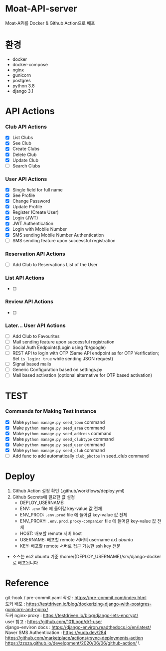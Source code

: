 # Moat-API-server

Moat-API를 Docker & Github Action으로 배포

# 환경

- docker
- docker-compose
- nginx
- gunicorn
- postgres
- python 3.8
- django 3.1

# API Actions

### Club API Actions

- [x] List Clubs
- [x] See Club
- [x] Create Clubs
- [x] Delete Club
- [x] Update Club
- [ ] Search Clubs

### User API Actions
- [x] Single field for full name
- [x] See Profile
- [x] Change Password
- [x] Update Profile
- [x] Register (Create User)
- [x] Login (JWT)
- [x] JWT Authentication
- [x] Login with Mobile Number
- [x] SMS sending Mobile Number Authentication
- [ ] SMS sending feature upon successful registration

### Reservation API Actions
- [ ] Add Club to Reservations List of the User

### List API Actions
- [ ]

### Review API Actions
- [ ]

### Later... User API Actions
- [ ] Add Club to Favourites
- [ ] Mail sending feature upon successful registration
- [ ] Social Auth Endpoints(Login using fb/google)
- [ ] REST API to login with OTP (Same API endpoint as for OTP Verification; Set `is_login: true` while sending JSON request)
- [ ] Signal based mails
- [ ] Generic Configuration based on settings.py
- [ ] Mail based activation (optional alternative for OTP based activation)

# TEST
### Commands for Making Test Instance
- [x] Make `python manage.py seed_town` command
- [x] Make `python manage.py seed_area` command
- [x] Make `python manage.py seed_address` command
- [x] Make `python manage.py seed_clubtype` command
- [x] Make `python manage.py seed_user` command
- [x] Make `python manage.py seed_club` command
- [ ] Add func to add automatically `club_photos` in seed_club command

# Deploy
1. Github Action 설정 확인 (.github/workflows/deploy.yml)
2. Github Secrets에 필요한 값 설정
    - DEPLOY_USERNAME:
    - ENV: `.env` file 에 들어갈 key-value 값 전체
    - ENV_PROD: `.env.prod` file 에 들어갈 key-value 값 전체
    - ENV_PROXY: `.env.prod.proxy-companion` file 에 들어갈 key-value 값 전체
    - HOST: 배포할 remote 서버 host
    - USERNAME: 배포할 remote 서버의 username _ex) ubuntu_
    - KEY: 배포할 remote 서버로 접근 가능한 ssh key 전문

- 소스는 ec2 ubuntu 기준 /home/{DEPLOY_USERNAME}/srv/django-docker로 배포됩니다


# Reference

git-hook / pre-commit.yaml 작성 : https://pre-commit.com/index.html  \
도커 배포 : https://testdriven.io/blog/dockerizing-django-with-postgres-gunicorn-and-nginx/  \
도커 nginx-proxy : https://testdriven.io/blog/django-lets-encrypt/  \
user 참고 : https://github.com/101Loop/drf-user  \
django-environ docs : https://django-environ.readthedocs.io/en/latest/  \
Naver SMS Authentication : https://yuda.dev/284  \
https://github.com/marketplace/actions/rsync-deployments-action \
https://zzsza.github.io/development/2020/06/06/github-action/  \

